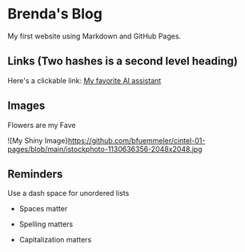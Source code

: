 # Brenda's Blog 

My first website using Markdown and GitHub Pages.

## Links (Two hashes is a second level heading)

Here's a clickable link: [My favorite AI assistant](https://chat.openai.com/)

## Images

Flowers are my Fave

![My Shiny Image}https://github.com/bfuemmeler/cintel-01-pages/blob/main/istockphoto-1130636356-2048x2048.jpg

## Reminders

Use a dash space for unordered lists

- Spaces matter

- Spelling matters

- Capitalization matters
